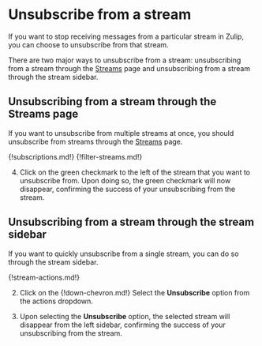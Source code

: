 # Unsubscribe from a stream

If you want to stop receiving messages from a particular stream in
Zulip, you can choose to unsubscribe from that stream.

There are two major ways to unsubscribe from a stream: unsubscribing
from a stream through the [Streams](/#streams) page and
unsubscribing from a stream through the stream sidebar.

## Unsubscribing from a stream through the Streams page

If you want to unsubscribe from multiple streams at once, you should unsubscribe
from streams through the [Streams](/#streams) page.

{!subscriptions.md!}
{!filter-streams.md!}

4. Click on the green checkmark to the left of the stream that you want to
unsubscribe from. Upon doing so, the green checkmark will now disappear,
confirming the success of your unsubscribing from the stream.

## Unsubscribing from a stream through the stream sidebar

If you want to quickly unsubscribe from a single stream, you can do so
through the stream sidebar.

{!stream-actions.md!}

2. Click on the {!down-chevron.md!} Select the **Unsubscribe** option from the
actions dropdown.

3. Upon selecting the **Unsubscribe** option, the selected stream will disappear
from the left sidebar, confirming the success of your unsubscribing from the
stream.
